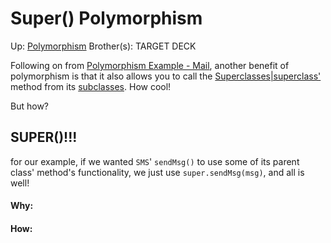 # Super() Polymorphism

Up: [Polymorphism](polymorphism)
Brother(s):
TARGET DECK

Following on from [Polymorphism Example - Mail](polymorphism_example_-_mail), another benefit of polymorphism is that it also allows you to call the [Superclasses|superclass'](superclasses|superclass') method from its [subclasses](subclasses). How cool!

But how?

## SUPER()!!!

for our example, if we wanted `SMS`' `sendMsg()` to use some of its parent class' method's functionality, we just use `super.sendMsg(msg)`, and all is well!



































#### Why:
#### How:









